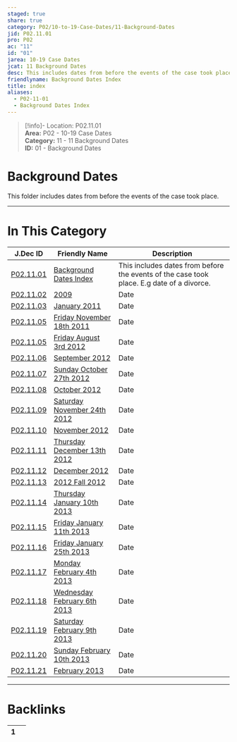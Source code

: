 ```yaml
---  
staged: true  
share: true  
category: P02/10-to-19-Case-Dates/11-Background-Dates  
jid: P02.11.01  
pro: P02  
ac: "11"  
id: "01"  
jarea: 10-19 Case Dates  
jcat: 11 Background Dates  
desc: This includes dates from before the events of the case took place. E.g date of a divorce.  
friendlyname: Background Dates Index  
title: index  
aliases:  
  - P02-11-01  
  - Background Dates Index  
---  
```

>[!info]- Location: P02.11.01  
>**Area:** P02 - 10-19 Case Dates  
>**Category:** 11 - 11 Background Dates  
>**ID:** 01 - Background Dates  
  
# Background Dates  
  
This folder includes dates from before the events of the case took place.  
   
  
  
---  
# In This Category  
  
| J.Dec ID                                                                                                                           | Friendly Name                                                                                                                                        | Description                                                                               |  
| ---------------------------------------------------------------------------------------------------------------------------------- | ---------------------------------------------------------------------------------------------------------------------------------------------------- | ----------------------------------------------------------------------------------------- |  
| [P02.11.01](index.md#)                                     | [Background Dates Index](index.md#)                                          | This includes dates from before the events of the case took place. E.g date of a divorce. |  
| [P02.11.02](./02-2009.md#)                                   | [2009](./02-2009.md#)                                                          | Date                                                                                      |  
| [P02.11.03](./03-2011-01-January-2011.md#)                   | [January 2011](./03-2011-01-January-2011.md#)                                  | Date                                                                                      |  
| [P02.11.05](./04-2011-11-18-Friday-November-18th-2011.md#)   | [Friday November 18th 2011](./04-2011-11-18-Friday-November-18th-2011.md#)     | Date                                                                                      |  
| [P02.11.05](./05-2012-08-03-Friday-August-3rd-2012.md#)      | [Friday August 3rd 2012](./05-2012-08-03-Friday-August-3rd-2012.md#)           | Date                                                                                      |  
| [P02.11.06](./06-2012-09-September-2012.md#)                 | [September 2012](./06-2012-09-September-2012.md#)                              | Date                                                                                      |  
| [P02.11.07](./07-2012-10-27-Sunday-October-27th-2012.md#)    | [Sunday October 27th 2012](./07-2012-10-27-Sunday-October-27th-2012.md#)       | Date                                                                                      |  
| [P02.11.08](./08-2012-10-October-2012.md#)                   | [October 2012](./08-2012-10-October-2012.md#)                                  | Date                                                                                      |  
| [P02.11.09](./09-2012-11-24-Saturday-November-24th-2012.md#) | [Saturday November 24th 2012](./09-2012-11-24-Saturday-November-24th-2012.md#) | Date                                                                                      |  
| [P02.11.10](./10-2012-11-November-2012.md#)                  | [November 2012](./10-2012-11-November-2012.md#)                                | Date                                                                                      |  
| [P02.11.11](./11-2012-12-13-Thursday-December-13th-2012.md#) | [Thursday December 13th 2012](./11-2012-12-13-Thursday-December-13th-2012.md#) | Date                                                                                      |  
| [P02.11.12](./12-2012-12-December-2012.md#)                  | [December 2012](./12-2012-12-December-2012.md#)                                | Date                                                                                      |  
| [P02.11.13](./13-2012-Fall-2012.md#)                         | [2012 Fall 2012](./13-2012-Fall-2012.md#)                                      | Date                                                                                      |  
| [P02.11.14](./14-2013-01-10-Thursday-January-10th-2013.md#)  | [Thursday January 10th 2013](./14-2013-01-10-Thursday-January-10th-2013.md#)   | Date                                                                                      |  
| [P02.11.15](./15-2013-01-11-Friday-January-11th-2013.md#)    | [Friday January 11th 2013](./15-2013-01-11-Friday-January-11th-2013.md#)       | Date                                                                                      |  
| [P02.11.16](./16-2013-01-25-Friday-January-25th-2013.md#)    | [Friday January 25th 2013](./16-2013-01-25-Friday-January-25th-2013.md#)       | Date                                                                                      |  
| [P02.11.17](./17-2013-02-04-Monday-February-4th-2013.md#)    | [Monday February 4th 2013](./17-2013-02-04-Monday-February-4th-2013.md#)       | Date                                                                                      |  
| [P02.11.18](./18-2013-02-06-Wednesday-February-6th-2013.md#) | [Wednesday February 6th 2013](./18-2013-02-06-Wednesday-February-6th-2013.md#) | Date                                                                                      |  
| [P02.11.19](./19-2013-02-09-Saturday-February-9th-2013.md#)  | [Saturday February 9th 2013](./19-2013-02-09-Saturday-February-9th-2013.md#)   | Date                                                                                      |  
| [P02.11.20](./20-2013-02-10-Sunday-February-10th-2013.md#)   | [Sunday February 10th 2013](./20-2013-02-10-Sunday-February-10th-2013.md#)     | Date                                                                                      |  
| [P02.11.21](./21-2013-02-February-2013.md#)                  | [February 2013](./21-2013-02-February-2013.md#)                                | Date                                                                                      |  
  
  
---  
# Backlinks  
<div><table class="dataview table-view-table"><thead class="table-view-thead"><tr class="table-view-tr-header"><th class="table-view-th"><span></span><span class="dataview small-text">1</span></th><th class="table-view-th"><span></span></th></tr></thead><tbody class="table-view-tbody"></tbody></table></div>
